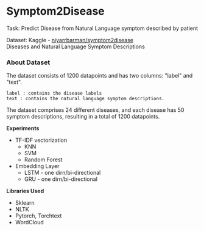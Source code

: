 # Symptom2Disease
Task: Predict Disease from Natural Language symptom described by patient

Dataset: Kaggle - [niyarrbarman/symptom2disease](https://www.kaggle.com/datasets/niyarrbarman/symptom2disease/data)  
Diseases and Natural Language Symptom Descriptions

### About Dataset
The dataset consists of 1200 datapoints and has two columns: "label" and "text".

    label : contains the disease labels
    text : contains the natural language symptom descriptions.

The dataset comprises 24 different diseases, and each disease has 50 symptom descriptions, resulting in a total of 1200 datapoints.

**Experiments**
- TF-IDF vectorization
   - KNN
   - SVM
   - Random Forest
- Embedding Layer
     - LSTM - one dirn/bi-directional
     - GRU - one dirn/bi-directional

**Libraries Used**
- Sklearn
- NLTK
- Pytorch, Torchtext
- WordCloud
